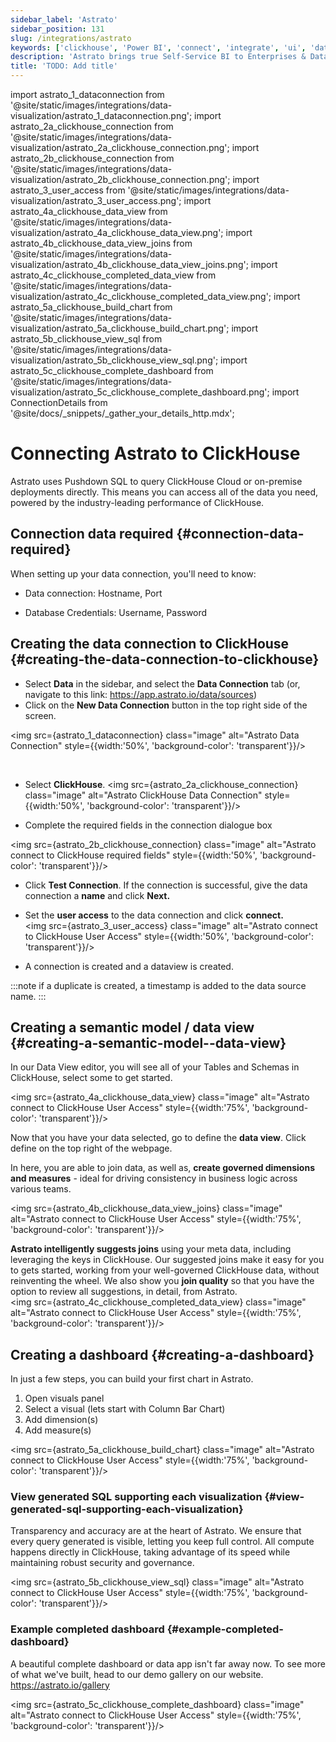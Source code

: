 ```yaml
---
sidebar_label: 'Astrato'
sidebar_position: 131
slug: /integrations/astrato
keywords: ['clickhouse', 'Power BI', 'connect', 'integrate', 'ui', 'data apps', 'data viz', 'embedded analytics', 'Astrato']
description: 'Astrato brings true Self-Service BI to Enterprises & Data Businesses by putting analytics in the hands of every user, enabling them to build their own dashboards, reports and data apps, enabling the answering of data questions without IT help. Astrato accelerates adoption, speeds up decision-making, and unifies analytics, embedded analytics, data input, and data apps in one platform. Astrato unites action and analytics in one,  introduce live write-back, interact with ML models, accelerate your analytics with AI – go beyond dashboarding, thanks to pushdown SQL support in Astrato.'
title: 'TODO: Add title'
---
```


import astrato_1_dataconnection from '@site/static/images/integrations/data-visualization/astrato_1_dataconnection.png';
import astrato_2a_clickhouse_connection from '@site/static/images/integrations/data-visualization/astrato_2a_clickhouse_connection.png';
import astrato_2b_clickhouse_connection from '@site/static/images/integrations/data-visualization/astrato_2b_clickhouse_connection.png';
import astrato_3_user_access from '@site/static/images/integrations/data-visualization/astrato_3_user_access.png';
import astrato_4a_clickhouse_data_view from '@site/static/images/integrations/data-visualization/astrato_4a_clickhouse_data_view.png';
import astrato_4b_clickhouse_data_view_joins from '@site/static/images/integrations/data-visualization/astrato_4b_clickhouse_data_view_joins.png';
import astrato_4c_clickhouse_completed_data_view from '@site/static/images/integrations/data-visualization/astrato_4c_clickhouse_completed_data_view.png';
import astrato_5a_clickhouse_build_chart from '@site/static/images/integrations/data-visualization/astrato_5a_clickhouse_build_chart.png';
import astrato_5b_clickhouse_view_sql from '@site/static/images/integrations/data-visualization/astrato_5b_clickhouse_view_sql.png';
import astrato_5c_clickhouse_complete_dashboard from '@site/static/images/integrations/data-visualization/astrato_5c_clickhouse_complete_dashboard.png';
import ConnectionDetails from '@site/docs/_snippets/_gather_your_details_http.mdx';

# Connecting Astrato to ClickHouse

Astrato uses Pushdown SQL to query ClickHouse Cloud or on-premise deployments directly. This means you can access all of the data you need, powered by the industry-leading performance of ClickHouse.

## Connection data required {#connection-data-required}

When setting up your data connection, you'll need to know:

- Data connection: Hostname, Port

- Database Credentials: Username, Password

<ConnectionDetails />

## Creating the data connection to ClickHouse {#creating-the-data-connection-to-clickhouse}

- Select **Data** in the sidebar, and select the **Data Connection** tab 
(or, navigate to this link: https://app.astrato.io/data/sources)
​
- Click on the **New Data Connection** button in the top right side of the screen.

<img  src={astrato_1_dataconnection}  class="image"  alt="Astrato Data Connection"  style={{width:'50%',  'background-color':  'transparent'}}/>

<br/>

- Select **ClickHouse**. 
<img  src={astrato_2a_clickhouse_connection}  class="image"  alt="Astrato ClickHouse Data Connection"  style={{width:'50%',  'background-color':  'transparent'}}/>

- Complete the required fields in the connection dialogue box 

<img  src={astrato_2b_clickhouse_connection}  class="image"  alt="Astrato connect to ClickHouse required fields"  style={{width:'50%',  'background-color':  'transparent'}}/>

- Click **Test Connection**. If the connection is successful, give the data connection a **name** and click **Next.**

- Set the **user access** to the data connection and click **connect.**  
​
<img  src={astrato_3_user_access}  class="image"  alt="Astrato connect to ClickHouse User Access"  style={{width:'50%',  'background-color':  'transparent'}}/>

-   A connection is created and a dataview is created.

:::note
if a duplicate is created, a timestamp is added to the data source name.
:::

## Creating a semantic model / data view {#creating-a-semantic-model--data-view}

In our Data View editor, you will see all of your Tables and Schemas in ClickHouse, select some to get started.

<img  src={astrato_4a_clickhouse_data_view}  class="image"  alt="Astrato connect to ClickHouse User Access"  style={{width:'75%',  'background-color':  'transparent'}}/>
<br/>

Now that you have your data selected, go to define the **data view**. Click define on the top right of the webpage.

In here, you are able to join data, as well as, **create governed dimensions and measures** - ideal for driving consistency in business logic across various teams. 

<img  src={astrato_4b_clickhouse_data_view_joins}  class="image"  alt="Astrato connect to ClickHouse User Access"  style={{width:'75%',  'background-color':  'transparent'}}/>
<br/>

**Astrato intelligently suggests joins** using your meta data, including leveraging the keys in ClickHouse. Our suggested joins make it easy for you to gets started, working from your well-governed ClickHouse data, without reinventing the wheel. We also show you **join quality** so that you have the option to review all suggestions, in detail, from Astrato.
<br/>
<img  src={astrato_4c_clickhouse_completed_data_view}  class="image"  alt="Astrato connect to ClickHouse User Access"  style={{width:'75%',  'background-color':  'transparent'}}/><br/>

## Creating a dashboard {#creating-a-dashboard}

In just a few steps, you can build your first chart in Astrato.
1. Open visuals panel
2. Select a visual (lets start with Column Bar Chart)
3. Add dimension(s)
4. Add measure(s)

<img  src={astrato_5a_clickhouse_build_chart}  class="image"  alt="Astrato connect to ClickHouse User Access"  style={{width:'75%',  'background-color':  'transparent'}}/><br/>


### View generated SQL supporting each visualization {#view-generated-sql-supporting-each-visualization}

Transparency and accuracy are at the heart of Astrato. We ensure that every query generated is visible, letting you keep full control. All compute happens directly in ClickHouse, taking advantage of its speed while maintaining robust security and governance.

<img  src={astrato_5b_clickhouse_view_sql}  class="image"  alt="Astrato connect to ClickHouse User Access"  style={{width:'75%',  'background-color':  'transparent'}}/><br/>


### Example completed dashboard {#example-completed-dashboard}

A beautiful complete dashboard or data app isn't far away now. To see more of what we've built, head to our demo gallery on our website. https://astrato.io/gallery

<img  src={astrato_5c_clickhouse_complete_dashboard}  class="image"  alt="Astrato connect to ClickHouse User Access"  style={{width:'75%',  'background-color':  'transparent'}}/>
